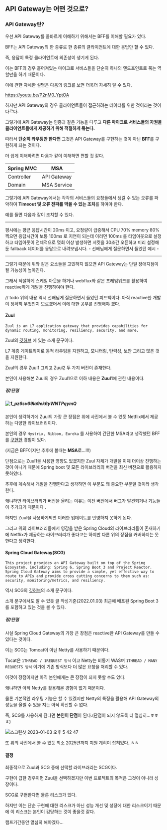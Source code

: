 ## API Gateway는 어떤 것으로?

### API Gateway란?

우선 API Gateway를 올바르게 이해하기 위해서는 BFF를 이해할 필요가 있다.

BFF는 API Gateway의 한 종류로 한 종류의 클라이언트에 대한 응답만 할 수 있다.

즉, 응답이 특정 클라이언트에 의존성이 생기게 된다.

이는 BFF의 경우 흩어져있는 마이크로 서비스들을 단순히 하나의 엔드포인트로 묶는 역할만을 하기 때문이다.

이에 관한 자세한 설명은 다음의 링크를 보면 더욱더 자세히 알 수 있다.

https://youtu.be/P2nM0_YptOA



하지만 API Gateway의 경우 클라이언트들이 접근하려는 데이터를 위한 것이라는 것이 다르다.

그렇기에 API Gateway는 인증과 같은 기능을 다루고 **다른 마이크로 서비스들의 자원을 클라이언트들에게 제공하기 위해 적절하게 묶는다.**

따라서 **단순히 라우팅만 한다면** 그것은 API Gateway를 구현하는 것이 아닌 **BFF**를 구현하게 되는 것이다.



더 쉽게 이해하려면 다음과 같이 이해하면 편할 것 같다.

| Spring MVC | MSA         |
| ---------- | ----------- |
| Controller | API Gateway |
| Domain     | MSA Service |



그렇기에 API Gateway에서는 각각의 서비스들의 요청들에서 생길 수 있는 오류를 파악하여 **Timeout 및 오류 전파를 막을 수 있는 조치**를 하여야 한다.

예를 들면 다음과 같이 조치할 수 있다.

---

평시에는 평균 응답시간이 20ms 이고, 요청량이 급증해서 CPU 70% memory 80% 찍으면 응답시간이 보통 100ms 로 지연이 되는데 이러면 100ms 를 타임아웃으로 설정하고 타임아웃이 전체적으로 몇회 이상 발생하면 서킷을 30초간 오픈하고 미리 설정해둔 fallback 데이터를 응답으로 내려보냅시다.  - 선배님에게 질문하면서 들었던 예시 - 

---



그렇기 때문에 위와 같은 요소들을 고민하지 않으면 API Gateway는 단일 장애지점이 될 가능성이 높아진다.

그래서 적절하게 스케일 아웃을 하거나 webflux와 같은 프레임워크를 활용하여 reactive하게 개발을 진행하여야 한다.

// todo 위의 내용 역시 선배님게 질문하면서 들었던 피드백이다. 아직 reactive한 개발이 정확히 무엇인지 모르겠어서 이에 대한 공부를 진행해야 겠다.



#### Zuul

`Zuul is an L7 application gateway that provides capabilities for dynamic routing, monitoring, resiliency, security, and more.`

Zuul의 [깃허브](https://github.com/Netflix/zuul) 에 있는 소개 문구이다.

L7 계층 게이트워이로 동적 라우팅을 지원하고, 모니터링, 탄력성, 보안 그리고 많은 것을 지원한다.

Zuul의 경우 Zuul1 그리고 Zuul2 두 가지 버전이 존재한다.

본인이 사용해본 Zuul의 경우 Zuul1으로 이하 내용은 **Zuul1**에 관한 내용이다.



##### 장/단점

##### ![1_pz6sv69la9ek6yWNTPqymQ](https://user-images.githubusercontent.com/102807742/210472305-8e4481dc-ddf7-4626-bf1c-4bb9335b4039.png)

본인이 생각하기에 Zuul의 가장 큰 장점은 위에 사진에서 볼 수 있듯 Netflix에서 제공하는 다양한 라이브러리이다.

본인의 경우 `Hystrix, Ribbon, Eureka` 를 사용하여 간단한 MSA라고 생각했던 BFF를 [구현한](https://github.com/belljun3395/msa-jongjun.git) 경험이 있다.

(지금은 BFF이지만 추후에 볼때는 **MSA**로...!!!)



단점으로는 Zuul1을 사용한 영향도 있겠지만 Zuul 자체가 개발을 이제 더이상 진행하는 것이 아니기 때문에 Spring boot 및 모든 라이브러리의 버전을 최신 버전으로 활용하지 못하였다.

추후에 계속해서 개발을 진행한다고 생각하면 이 부분도 꽤 중요한 부분일 것이라 생각한다.

왜냐하면 라이브러리가 버전을 올리는 이유는 이전 버전에서 버그가 발견되거나 기능들이 추가되기 때문이다 .

하지만 Zuul을 사용하게되면 이러한 업데이트를 반영하지 못하게 된다.

그리고 위의 라이브러리들에서 영감을 받은 Spring Cloud의 라이브러리들이 존재하기에 Netflix가 제공하는 라이브러리가 좋다고는 하지만 다른 위의 장점을 커버하지는 못한다고 생각한다.



#### Spring Cloud Gateway(SCG)

`This project provides an API Gateway built on top of the Spring Ecosystem, including: Spring 6, Spring Boot 3 and Project Reactor. Spring Cloud Gateway aims to provide a simple, yet effective way to route to APIs and provide cross cutting concerns to them such as: security, monitoring/metrics, and resiliency.`

역시 SCG의 [깃허브](https://github.com/spring-cloud/spring-cloud-gateway)의 소개 문구이다.

소개 문구에서도 알 수 있듯 글 작성기준(2022.01.03) 최근에 배포된 Spring Boot 3를 포함하고 있는 것을 볼 수 있다.



##### 장/단점

사실 Spring Cloud Gateway의 가장 큰 장점은 reactive한 API Gateway를 만들 수 있다는 것이다.

이는 SCG는 Tomcat이 아닌 Netty를 사용하기 때문이다.

Tocat은 `1THREAD / 1REQUEST 방식` 이고 Netty는 비동기 WAS며 `1THREAD / MANY REQUESTS 방식` 이기에 기존 방식보다 더 많은 요청을 처리할 수 있다.

이것이 장점이지만 아직 본인에게는 큰 장점이 되지 못할 수도 있다.

왜냐하면 아직 Netty를 활용해본 경험이 없기 때문이다.

물론 기본적인 라우팅 기능은 할 수 있겠지만 Netty의 특징을 활용해 API Gateway의 성능을 올릴 수 있을 지는 아직 확신할 수 없다.

즉, SCG를 사용하게 된다면 **본인이 단점**이 된다.(단점이 되지 않도록 더 열심히...ㅎㅎㅎ)



![스크린샷 2023-01-03 오후 5 42 47](https://user-images.githubusercontent.com/102807742/210472328-62c765cd-11a2-4c2a-bda5-3cb79e4b0476.png)

또 위의 사진에서 볼 수 있듯 최소 2025년까지 지원 계획이 잡혀있다..ㅎㅎ



#### 결정

최종적으로 Zuul과 SCG 중에 선택할 라이브러리는 SCG이다.

구현이 급한 경우이면 Zuul을 선택하겠지만 이번 프로젝트의 목적은 그것이 아니라 성장이다.

SCG로 구현한다면 물론 리스크가 있다.

하지만 이는 단순 구현에 대한 리스크가 아닌 성능 개선 및 성장에 대한 리스크이기 때문에 이 리스크는 본인이 감당하는 것이 좋을것 같다.

캠프기간동안 열심히 해야겠다...
